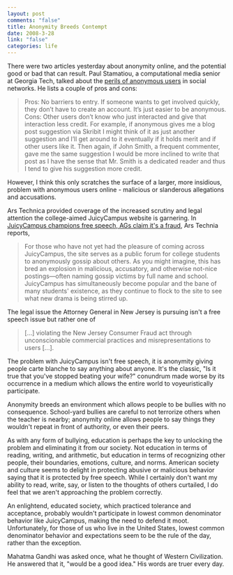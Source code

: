 ```yaml
--- 
layout: post
comments: "false"
title: Anonymity Breeds Contempt
date: 2008-3-28
link: "false"
categories: life
---
```

There were two articles yesterday about anonymity online, and the potential good or bad that can result.  Paul Stamatiou, a computational media senior at Georgia Tech, talked about the <a href="http://paulstamatiou.com/2008/03/25/the-perils-of-the-anonymous-user" title="The Perils of the Anonymous User">perils of anonymous users</a> in social networks.  He lists a couple of pros and cons:
<blockquote>Pros: No barriers to entry. If someone wants to get involved quickly, they don’t have to create an account. It’s just easier to be anonymous.
Cons: Other users don’t know who just interacted and give that interaction less credit. For example, if anonymous gives me a blog post suggestion via Skribit I might think of it as just another suggestion and I’ll get around to it eventually if it holds merit and if other users like it. Then again, if John Smith, a frequent commenter, gave me the same suggestion I would be more inclined to write that post as I have the sense that Mr. Smith is a dedicated reader and thus I tend to give his suggestion more credit.</blockquote>
However, I think this only scratches the surface of a larger, more insidious, problem with anonymous users online - malicious or slanderous allegations and accusations.

Ars Technica provided coverage of the increased scrutiny and legal attention the college-aimed JuicyCampus website is garnering.  In <a href="http://arstechnica.com/news.ars/post/20080327-juicycampus-champions-free-speech-ags-claim-its-a-fraud.html" title="JuicyCampus champions free speech, AGs claim it's a fraud">JuicyCampus champions free speech, AGs claim it's a fraud</a>, Ars Technia reports,
<blockquote>For those who have not yet had the pleasure of coming across JuicyCampus, the site serves as a public forum for college students to anonymously gossip about others. As you might imagine, this has bred an explosion in malicious, accusatory, and otherwise not-nice postings—often naming gossip victims by full name and school. JuicyCampus has simultaneously become popular and the bane of many students' existence, as they continue to flock to the site to see what new drama is being stirred up.</blockquote>
The legal issue the Attorney General in New Jersey is pursuing isn't a free speech issue but rather one of
<blockquote>[...] violating the New Jersey Consumer Fraud act through unconscionable commercial practices and misrepresentations to users [...].</blockquote>
The problem with JuicyCampus isn't free speech, it is anonymity giving people carte blanche to say anything about anyone.  It's the classic, "Is it true that you've stopped beating your wife?" conundrum made worse by its occurrence in a medium which allows the entire world to voyeuristically participate.

Anonymity breeds an environment which allows people to be bullies with no consequence.  School-yard bullies are careful to not terrorize others when the teacher is nearby; anonymity online allows people to say things they wouldn't repeat in front of authority, or even their peers.

As with any form of bullying, education is perhaps the key to unlocking the problem and eliminating it from our society.  Not education in terms of reading, writing, and arithmetic, but education in terms of recognizing other people, their boundaries, emotions, culture, and norms.  American society and culture seems to delight in protecting abusive or malicious behavior saying that it is protected by free speech.  While I certainly don't want my ability to read, write, say, or listen to the thoughts of others curtailed, I do feel that we aren't approaching the problem correctly.

An enlightend,  educated society, which practiced tolerance and acceptance, probably wouldn't participate in lowest common denominator behavior like JuicyCampus, making the need to defend it moot.  Unfortunately, for those of us who live in the United States, lowest common denominator behavior and expectations seem to be the rule of the day, rather than the exception.

Mahatma Gandhi was asked once, what he thought of Western Civilization.  He answered that it, "would be a good idea."  His words are truer every day.
